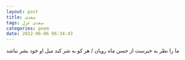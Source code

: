```yaml
---
layout: post
title: سعدی
tags: سعدی غزل
categories: poem
date: 2022-06-06 06:34:43
---
```


ما را نظر به خیرست از حسن ماه رویان / هر کو به شر کند میل او خود بشر نباشد
